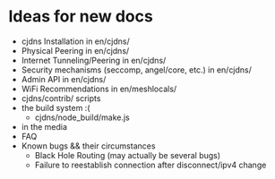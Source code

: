 # Ideas for new docs

* cjdns Installation in en/cjdns/
* Physical Peering in en/cjdns/
* Internet Tunneling/Peering in en/cjdns/
* Security mechanisms (seccomp, angel/core, etc.) in en/cjdns/
* Admin API in en/cjdns/
* WiFi Recommendations in en/meshlocals/
* cjdns/contrib/ scripts
* the build system :(
  + cjdns/node_build/make.js
* in the media
* FAQ
* Known bugs && their circumstances
  + Black Hole Routing (may actually be several bugs)
  + Failure to reestablish connection after disconnect/ipv4 change
